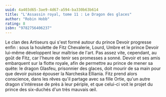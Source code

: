 ```yaml
---
uuid: 4a403d65-3ae9-4d67-a594-ba330b63b614
title: "L'Assassin royal, tome 11 : Le Dragon des glaces"
author: "Robin Hobb"
rating: 8
isbn: "9782756406237"
---
```


Le clan des Artiseurs qui s'est formé autour du prince Devoir progresse enfin : sous la houlette de Fitz Chevalerie, Lourd, Umbre et le prince Devoir lui-même développent leur maîtrise de l'art. Pas assez vite, cependant, au goût de Fitz, car l'heure de tenir ses promesses a sonné. Devoir et ses amis embarquent sur la flotte royale, afin de permettre au prince de mener sa quête: le dragon Glasfeu, prisonnier des glaces, doit mourir de sa main pour que devoir puisse épouser la Narcheska Elliania. Fitz prend alors conscience, dans les rêves qu'il partage avec sa fille Ortie, qu'un autre dragon s'intéresse de près à leur périple, et que celui-ci voit le projet du prince des six-duchés d'un très mauvais œil.